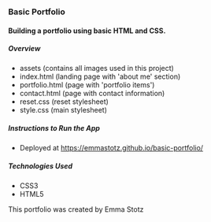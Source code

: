 ### **Basic Portfolio**
#### Building a portfolio using basic HTML and CSS.

##### Overview
* assets (contains all images used in this project)
* index.html (landing page with 'about me' section)
* portfolio.html (page with 'portfolio items')
* contact.html (page with contact information)
* reset.css (reset stylesheet)
* style.css (main stylesheet)

##### Instructions to Run the App
* Deployed at https://emmastotz.github.io/basic-portfolio/

##### Technologies Used
* CSS3
* HTML5

This portfolio was created by Emma Stotz